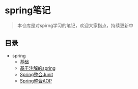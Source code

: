 # spring笔记
> 本仓库是对spirng学习的笔记，欢迎大家指点，持续更新中
## 目录
- spring
  - [基础](/notes/spring.md)
  - [基于注解的spring](/notes/springIOC注解.md)
  - [Spring整合Junit](/notes/Spring整合Junit.md)
  - [Spring整合AOP](/notes/SpringAOP.md)
